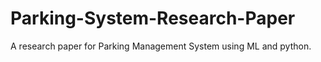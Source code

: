 # Parking-System-Research-Paper
A research paper for Parking Management System using ML and python.
